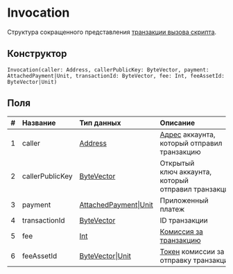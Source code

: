 # Invocation

Структура сокращенного представления [транзакции вызова скрипта](/ru/blockchain/transaction-type/invoke-script-transaction.md).

## Конструктор

``` ride
Invocation(caller: Address, callerPublicKey: ByteVector, payment: AttachedPayment|Unit, transactionId: ByteVector, fee: Int, feeAssetId: ByteVector|Unit)
```

## Поля

|   #   | Название | Тип данных | Описание |
| :--- | :--- | :--- | :--- |
| 1 | caller | [Address](/ru/ride/structures/common-structures/address.md) | [Адрес](/ru/blockchain/account/address.md) аккаунта, который отправил транзакцию |
| 2 | callerPublicKey | [ByteVector](/ru/ride/data-types/byte-vector.md) | Открытый ключ аккаунта, который отправил транзакцию |
| 3 | payment | [AttachedPayment](/ru/ride/structures/common-structures/attached-payment.md)&#124;[Unit](/ru/ride/data-types/unit.md) | Приложенный платеж |
| 4 | transactionId | [ByteVector](/ru/ride/data-types/byte-vector.md) | ID транзакции |
| 5 | fee | [Int](/ru/ride/data-types/int.md) | [Комиссия за транзакцию](/ru/blockchain/transaction/transaction-fee.md) |
| 6 | feeAssetId | [ByteVector](/ru/ride/data-types/byte-vector.md)&#124;[Unit](/ru/ride/data-types/unit.md) | [Токен](/ru/blockchain/token.md) комиссии за отправку транзакции |
